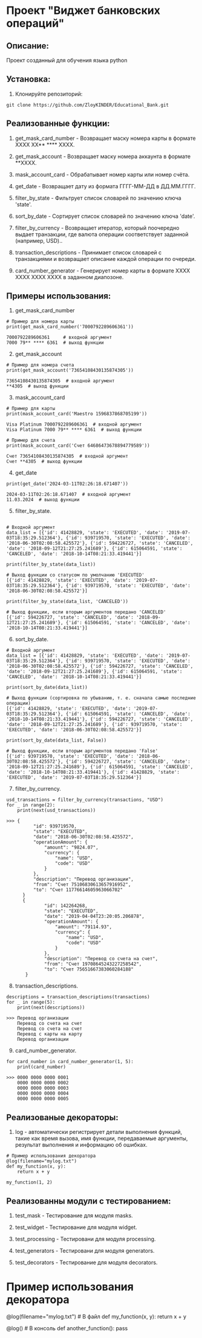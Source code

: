 # Проект "Виджет банковских операций"

## Описание:

Проект созданный для обучения языка python

## Установка:

1. Клонируйте репозиторий:
```
git clone https://github.com/ZloyKINDER/Educational_Bank.git
```

## Реализованные функции:

1. get_mask_card_number - Возвращает маску номера карты в формате XXXX XX** **** XXXX.

2. get_mask_account - Возвращает маску номера аккаунта в формате **XXXX.

3. mask_account_card - Обрабатывает номер карты или номер счёта.

4. get_date - Возвращает дату из формата ГГГГ-ММ-ДД в ДД.ММ.ГГГГ.

5. filter_by_state - Фильтрует список словарей по значению ключа 'state'.

6. sort_by_date - Сортирует список словарей по значению ключа 'date'.

7. filter_by_currency - Возвращает итератор, который поочередно выдает транзакции, где валюта операции соответствует заданной (например, USD)..

8. transaction_descriptions - Принимает список словарей с транзакциями и возвращает описание каждой операции по очереди.

9. card_number_generator - Генерирует номер карты в формате XXXX XXXX XXXX XXXX в заданном диапозоне.

## Примеры использования:

1. get_mask_card_number
```
# Пример для номера карты
print(get_mask_card_number('7000792289606361'))

7000792289606361     # входной аргумент
7000 79** **** 6361  # выход функции
```

2. get_mask_account

```
# Пример для номера счета
print(get_mask_account('73654108430135874305'))

73654108430135874305  # входной аргумент
**4305  # выход функции
```

3. mask_account_card
```
# Пример для карты
print(mask_account_card('Maestro 1596837868705199'))

Visa Platinum 7000792289606361  # входной аргумент
Visa Platinum 7000 79** **** 6361  # выход функции

# Пример для счета
print(mask_account_card('Счет 64686473678894779589'))

Счет 73654108430135874305  # входной аргумент
Счет **4305  # выход функции
```

4. get_date
```
print(get_date('2024-03-11T02:26:18.671407'))

2024-03-11T02:26:18.671407  # входной аргумент
11.03.2024  # выход функции
```

5. filter_by_state.
```

# Входной аргумент
data_list = [{'id': 41428829, 'state': 'EXECUTED', 'date': '2019-07-03T18:35:29.512364'}, {'id': 939719570, 'state': 'EXECUTED', 'date': '2018-06-30T02:08:58.425572'}, {'id': 594226727, 'state': 'CANCELED', 'date': '2018-09-12T21:27:25.241689'}, {'id': 615064591, 'state': 'CANCELED', 'date': '2018-10-14T08:21:33.419441'}]

print(filter_by_state(data_list))

# Выход функции со статусом по умолчанию 'EXECUTED'
[{'id': 41428829, 'state': 'EXECUTED', 'date': '2019-07-03T18:35:29.512364'}, {'id': 939719570, 'state': 'EXECUTED', 'date': '2018-06-30T02:08:58.425572'}]

print(filter_by_state(data_list, 'CANCELED'))

# Выход функции, если вторым аргументов передано 'CANCELED'
[{'id': 594226727, 'state': 'CANCELED', 'date': '2018-09-12T21:27:25.241689'}, {'id': 615064591, 'state': 'CANCELED', 'date': '2018-10-14T08:21:33.419441'}]

```

6. sort_by_date.
```
# Входной аргумент
data_list = [{'id': 41428829, 'state': 'EXECUTED', 'date': '2019-07-03T18:35:29.512364'}, {'id': 939719570, 'state': 'EXECUTED', 'date': '2018-06-30T02:08:58.425572'}, {'id': 594226727, 'state': 'CANCELED', 'date': '2018-09-12T21:27:25.241689'}, {'id': 615064591, 'state': 'CANCELED', 'date': '2018-10-14T08:21:33.419441'}]

print(sort_by_date(data_list))

# Выход функции (сортировка по убыванию, т. е. сначала самые последние операции)
[{'id': 41428829, 'state': 'EXECUTED', 'date': '2019-07-03T18:35:29.512364'}, {'id': 615064591, 'state': 'CANCELED', 'date': '2018-10-14T08:21:33.419441'}, {'id': 594226727, 'state': 'CANCELED', 'date': '2018-09-12T21:27:25.241689'}, {'id': 939719570, 'state': 'EXECUTED', 'date': '2018-06-30T02:08:58.425572'}]

print(sort_by_date(data_list, False))

# Выход функции, если вторым аргументов передано 'False'
[{'id': 939719570, 'state': 'EXECUTED', 'date': '2018-06-30T02:08:58.425572'}, {'id': 594226727, 'state': 'CANCELED', 'date': '2018-09-12T21:27:25.241689'}, {'id': 615064591, 'state': 'CANCELED', 'date': '2018-10-14T08:21:33.419441'}, {'id': 41428829, 'state': 'EXECUTED', 'date': '2019-07-03T18:35:29.512364'}]
```

7. filter_by_currency.
```
usd_transactions = filter_by_currency(transactions, "USD")
for _ in range(2):
    print(next(usd_transactions))

>>> {
          "id": 939719570,
          "state": "EXECUTED",
          "date": "2018-06-30T02:08:58.425572",
          "operationAmount": {
              "amount": "9824.07",
              "currency": {
                  "name": "USD",
                  "code": "USD"
              }
          },
          "description": "Перевод организации",
          "from": "Счет 75106830613657916952",
          "to": "Счет 11776614605963066702"
      }
      {
              "id": 142264268,
              "state": "EXECUTED",
              "date": "2019-04-04T23:20:05.206878",
              "operationAmount": {
                  "amount": "79114.93",
                  "currency": {
                      "name": "USD",
                      "code": "USD"
                  }
              },
              "description": "Перевод со счета на счет",
              "from": "Счет 19708645243227258542",
              "to": "Счет 75651667383060284188"
       }
```

8. transaction_descriptions.
```
descriptions = transaction_descriptions(transactions)
for _ in range(5):
    print(next(descriptions))

>>> Перевод организации
    Перевод со счета на счет
    Перевод со счета на счет
    Перевод с карты на карту
    Перевод организации
```

9. card_number_generator.
```
for card_number in card_number_generator(1, 5):
    print(card_number)

>>> 0000 0000 0000 0001
    0000 0000 0000 0002
    0000 0000 0000 0003
    0000 0000 0000 0004
    0000 0000 0000 0005
```
## Реализованые декораторы:
1. log - автоматически регистрирует детали выполнения функций, такие как время вызова, имя функции, передаваемые аргументы, результат выполнения и информацию об ошибках.
```
# Пример использования декоратора
@log(filename="mylog.txt")
def my_function(x, y):
    return x + y

my_function(1, 2)
```

## Реализованны модули с тестированием:

1. test_mask - Тестирование для модуля masks.

2. test_widget - Тестирование для модуля widget.

3. test_processing - Тестировани для модуля processing.

4. test_generators - Тестировани для модуля generators.

5. test_decorators - Тестирование для модуля decorators.

# Пример использования декоратора
@log(filename="mylog.txt")  # В файл
def my_function(x, y):
    return x + y

@log()  # В консоль
def another_function():
    pass